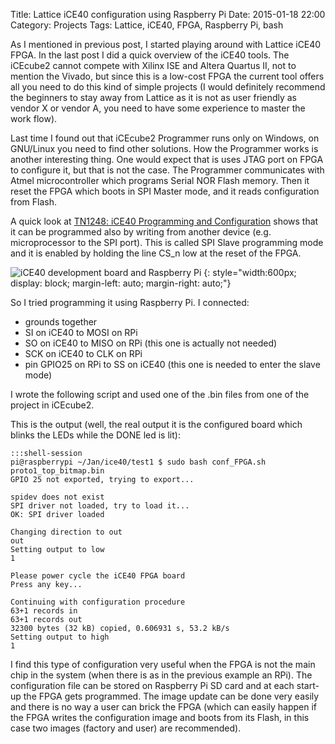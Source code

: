 ﻿Title: Lattice iCE40 configuration using Raspberry Pi
Date: 2015-01-18 22:00
Category: Projects
Tags: Lattice, iCE40, FPGA, Raspberry Pi, bash


As I mentioned in previous post, I started playing around with Lattice iCE40 FPGA. 
In the last post I did a quick overview of the 
iCE40 tools. The iCEcube2 cannot compete with Xilinx ISE and Altera Quartus II, 
not to mention the Vivado, but since this is a low-cost FPGA the current tool 
offers all you need to do this kind of simple projects (I would definitely recommend
the beginners to stay away from Lattice as it is not as user friendly as vendor X
or vendor A, you need to have some experience to master the work flow). 

Last time I found out that iCEcube2 Programmer runs only on Windows, on GNU/Linux 
you need to find other solutions. How the Programmer works is another interesting
thing. One would expect that is uses JTAG port on FPGA to configure it, but that is
not the case. The Programmer communicates with Atmel microcontroller which programs
Serial NOR Flash memory. Then it reset the FPGA which boots in SPI Master mode, and 
it reads configuration from Flash. 

A quick look at [TN1248: iCE40 Programming and Configuration](http://www.latticesemi.com/~/media/Documents/ApplicationNotes/IK/iCE40ProgrammingandConfiguration.pdf?document_id=46502) 
shows that it can be programmed also by writing from 
another device (e.g. microprocessor to the SPI port). This is called SPI Slave 
programming mode and it is enabled by holding the line CS_n low at the reset of
the FPGA. 

![iCE40 development board and Raspberry Pi]({static}/images/ice40_rpi_conf.jpg)
{: style="width:600px; display: block; margin-left: auto; margin-right: auto;"}

So I tried programming it using Raspberry Pi. I connected:

* grounds together
* SI on iCE40 to MOSI on RPi
* SO on iCE40 to MISO on RPi (this one is actually not needed)
* SCK on iCE40 to CLK on RPi
* pin GPIO25 on RPi to SS on iCE40 (this one is needed to enter the slave mode)


I wrote the following script and used one of the .bin files from one of the project
in iCEcube2. 

<script src="https://gist.github.com/j-marjanovic/cb271e861d279a31775d.js"></script>


This is the output (well, the real output it is the configured board which blinks the LEDs while
the DONE led is lit):

	:::shell-session
	pi@raspberrypi ~/Jan/ice40/test1 $ sudo bash conf_FPGA.sh proto1_top_bitmap.bin
	GPIO 25 not exported, trying to export...

	spidev does not exist
	SPI driver not loaded, try to load it...
	OK: SPI driver loaded

	Changing direction to out
	out
	Setting output to low
	1

	Please power cycle the iCE40 FPGA board
	Press any key...

	Continuing with configuration procedure
	63+1 records in
	63+1 records out
	32300 bytes (32 kB) copied, 0.606931 s, 53.2 kB/s
	Setting output to high
	1


I find this type of configuration very useful when the FPGA is not the main
chip in the system (when there is as in the previous example an RPi). The 
configuration file can be stored on Raspberry Pi SD card and at each start-up
the FPGA gets programmed. The image update can be done very easily and there 
is no way a user can brick the FPGA (which can easily happen if the FPGA writes
the configuration image and boots from its Flash, in this case two images 
(factory and user) are recommended).




